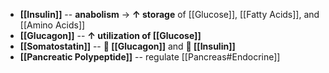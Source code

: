 - **[[Insulin]]** -- **anabolism** → **↑ storage** of [[Glucose]], [[Fatty Acids]], and [[Amino Acids]]
- **[[Glucagon]]** -- **↑ utilization of [[Glucose]]**
- **[[Somatostatin]]** -- ** [[Glucagon]]** and ** [[Insulin]]**
- **[[Pancreatic Polypeptide]]** -- regulate [[Pancreas#Endocrine]]